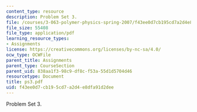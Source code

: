 ```yaml
---
content_type: resource
description: Problem Set 3.
file: /courses/3-063-polymer-physics-spring-2007/f43ee0d7cb195cd7a2d4e8dfa91d2dee_ps3.pdf
file_size: 55408
file_type: application/pdf
learning_resource_types:
- Assignments
license: https://creativecommons.org/licenses/by-nc-sa/4.0/
ocw_type: OCWFile
parent_title: Assignments
parent_type: CourseSection
parent_uid: 838aa1f3-98c9-df8c-f53a-55d1d5704d46
resourcetype: Document
title: ps3.pdf
uid: f43ee0d7-cb19-5cd7-a2d4-e8dfa91d2dee
---
```

Problem Set 3.